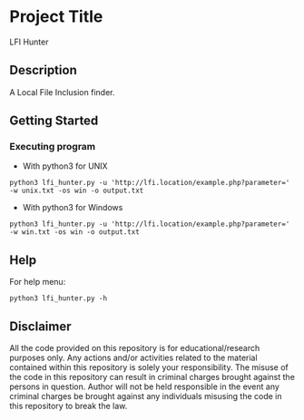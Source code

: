 # Project Title

LFI Hunter

## Description

A Local File Inclusion finder.

## Getting Started

### Executing program

* With python3 for UNIX
```
python3 lfi_hunter.py -u 'http://lfi.location/example.php?parameter=' -w unix.txt -os win -o output.txt
```
* With python3 for Windows
```
python3 lfi_hunter.py -u 'http://lfi.location/example.php?parameter=' -w win.txt -os win -o output.txt
```

## Help

For help menu:
```
python3 lfi_hunter.py -h
```

## Disclaimer
All the code provided on this repository is for educational/research purposes only. Any actions and/or activities related to the material contained within this repository is solely your responsibility. The misuse of the code in this repository can result in criminal charges brought against the persons in question. Author will not be held responsible in the event any criminal charges be brought against any individuals misusing the code in this repository to break the law.